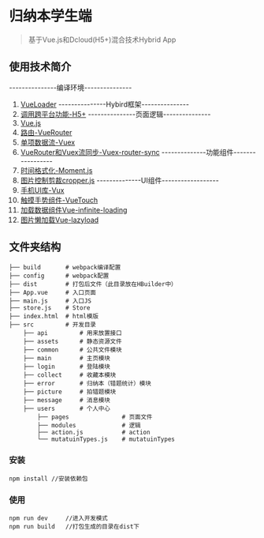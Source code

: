 ﻿# 归纳本学生端

> 基于Vue.js和Dcloud(H5+)混合技术Hybrid App


## 使用技术简介
 ---------------编译环境---------------   
 1. [VueLoader][4]
 ---------------Hybird框架---------------   
 1. [调用跨平台功能-H5+][1]
 ---------------页面逻辑---------------   
 1. [Vue.js][2]
 2. [路由-VueRouter][3]  
 3. [单项数据流-Vuex][6]
 4. [VueRouter和Vuex流同步-Vuex-router-sync][7]
 --------------功能组件-----------------
 1. [时间格式化-Moment.js][8]
 2. [图片控制剪裁cropper.js][11]
 --------------UI组件------------------ 
 1. [手机UI库-Vux][5]
 2. [触摸手势组件-VueTouch][9]
 3. [加载数据组件Vue-infinite-loading][10]
 4. [图片懒加载Vue-lazyload][12]
 
## 文件夹结构

    ├── build       # webpack编译配置
    ├── config      # webpack配置
    ├── dist        # 打包后文件（此目录放在HBuilder中）
    ├── App.vue     # 入口页面
    ├── main.js     # 入口JS
    ├── store.js    # Store
    ├── index.html  # html模版
    ├── src         # 开发目录
        ├── api         # 用来放置接口
        ├── assets      # 静态资源文件
        ├── common      # 公共文件模块
        ├── main        # 主页模块
        ├── login       # 登陆模块
        ├── collect     # 收藏本模块
        ├── error       # 归纳本（错题统计）模块
        ├── picture     # 拍错题模块
        ├── message     # 消息模块
        ├── users       # 个人中心
            ├── pages               # 页面文件
            ├── modules             # 逻辑
            ├── action.js           # action
            └── mutatuinTypes.js    # mutatuinTypes


### 安装

    npm install //安装依赖包

### 使用

    npm run dev     //进入开发模式
    npm run build   //打包生成的目录在dist下


  [1]: http://www.dcloud.io/runtime.html
  [2]: http://cn.vuejs.org/guide/
  [3]: http://router.vuejs.org/zh-cn/index.html
  [4]: http://vue-loader.vuejs.org/en/index.html
  [5]: https://vuxjs.gitbooks.io/vux/content/about/component-standard.html
  [6]: http://vuex.vuejs.org/zh-cn/index.html
  [7]: https://github.com/vuejs/vuex-router-sync
  [8]: http://momentjs.cn/
  [9]: https://github.com/vuejs/vue-touch
  [10]: https://peachscript.github.io/vue-infinite-loading/#!/slots
  [11]: https://fengyuanchen.github.io/cropperjs/
  [12]: https://github.com/hilongjw/vue-lazyload